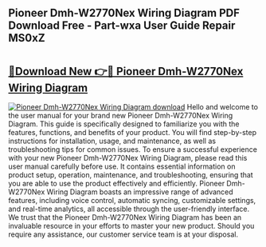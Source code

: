 ## Pioneer Dmh-W2770Nex Wiring Diagram PDF Download Free - Part-wxa User Guide Repair MS0xZ

# <h2><a href="http://dfiffdf.blite.top/?on=Pioneer+Dmh-W2770Nex+Wiring+Diagram">🔗Download New 👉🔴 Pioneer Dmh-W2770Nex Wiring Diagram</a></h2>

[![Pioneer Dmh-W2770Nex Wiring Diagram download](https://i.imgur.com/lujVjoI.png)](http://dfiffdf.blite.top/?on=Pioneer+Dmh-W2770Nex+Wiring+Diagram)
Hello and welcome to the user manual for your brand new Pioneer Dmh-W2770Nex Wiring Diagram. This guide is specifically designed to familiarize you with the features, functions, and benefits of your product. You will find step-by-step instructions for installation, usage, and maintenance, as well as troubleshooting tips for common issues. To ensure a successful experience with your new Pioneer Dmh-W2770Nex Wiring Diagram, please read this user manual carefully before use. It contains essential information on product setup, operation, maintenance, and troubleshooting, ensuring that you are able to use the product effectively and efficiently. Pioneer Dmh-W2770Nex Wiring Diagram boasts an impressive range of advanced features, including voice control, automatic syncing, customizable settings, and real-time analytics, all accessible through the user-friendly interface. We trust that the Pioneer Dmh-W2770Nex Wiring Diagram has been an invaluable resource in your efforts to master your new product. Should you require any assistance, our customer service team is at your disposal.
